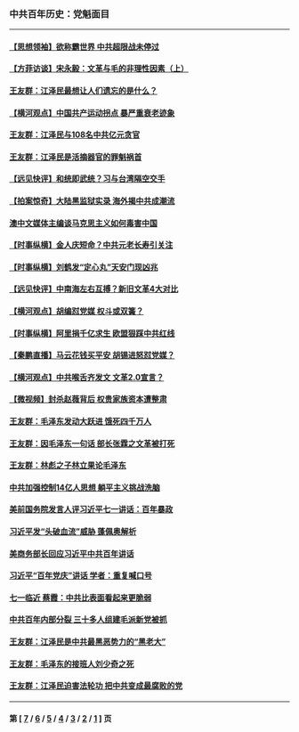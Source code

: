 ### 中共百年历史：党魁面目
---
#### [【思想领袖】欲称霸世界 中共超限战未停过](../../pages/nf1176107/n13745142.md?11230430) 
#### [【方菲访谈】宋永毅：文革与毛的非理性因素（上）](../../pages/nf1176107/n13469956.md?11230430) 
#### [王友群：江泽民最想让人们遗忘的是什么？](../../pages/nf1176107/n13408949.md?11230430) 
#### [【横河观点】中国共产运动拐点 暴严重衰老迹象](../../pages/nf1176107/n13388333.md?11230430) 
#### [王友群：江泽民与108名中共亿元贪官](../../pages/nf1176107/n13352358.md?11230430) 
#### [王友群：江泽民是活摘器官的罪魁祸首](../../pages/nf1176107/n13336903.md?11230430) 
#### [【远见快评】和统即武统？习与台湾隔空交手](../../pages/nf1176107/n13297739.md?11230430) 
#### [【拍案惊奇】大陆黑监狱实录 海外揭中共成潮流](../../pages/nf1176107/n13288853.md?11230430) 
#### [澳中文媒体主编谈马克思主义如何毒害中国](../../pages/nf1176107/n13257387.md?11230430) 
#### [【时事纵横】金人庆短命？中共元老长寿引关注](../../pages/nf1176107/n13217934.md?11230430) 
#### [【时事纵横】刘鹤发“定心丸”天安门现凶兆](../../pages/nf1176107/n13215416.md?11230430) 
#### [【远见快评】中南海左右互搏？新旧文革4大对比](../../pages/nf1176107/n13214745.md?11230430) 
#### [【横河观点】胡编怼党媒 权斗或双簧？](../../pages/nf1176107/n13210864.md?11230430) 
#### [【时事纵横】阿里捐千亿求生 欧盟狠踩中共红线](../../pages/nf1176107/n13206431.md?11230430) 
#### [【秦鹏直播】马云花钱买平安 胡锡进怒怼党媒？](../../pages/nf1176107/n13206392.md?11230430) 
#### [【横河观点】中共喉舌齐发文 文革2.0宣言？](../../pages/nf1176107/n13201248.md?11230430) 
#### [【微视频】封杀赵薇背后 权贵家族资本遭整肃](../../pages/nf1176107/n13197798.md?11230430) 
#### [王友群：毛泽东发动大跃进 饿死四千万人](../../pages/nf1176107/n13177158.md?11230430) 
#### [王友群：因毛泽东一句话 部长张霖之文革被打死](../../pages/nf1176107/n13161711.md?11230430) 
#### [王友群：林彪之子林立果论毛泽东](../../pages/nf1176107/n13128622.md?11230430) 
#### [中共加强控制14亿人思想 躺平主义挑战洗脑](../../pages/nf1176107/n13094299.md?11230430) 
#### [美前国务院发言人评习近平七一讲话：百年暴政](../../pages/nf1176107/n13066986.md?11230430) 
#### [习近平发“头破血流”威胁 蓬佩奥解析](../../pages/nf1176107/n13063604.md?11230430) 
#### [美商务部长回应习近平中共百年讲话](../../pages/nf1176107/n13062903.md?11230430) 
#### [习近平“百年党庆”讲话 学者：重复喊口号](../../pages/nf1176107/n13061411.md?11230430) 
#### [七一临近 蔡霞：中共比表面看起来更脆弱](../../pages/nf1176107/n13056418.md?11230430) 
#### [中共百年内部分裂 三十多人组建毛派新党被抓](../../pages/nf1176107/n13044023.md?11230430) 
#### [王友群：江泽民是中共最黑恶势力的“黑老大”](../../pages/nf1176107/n13022180.md?11230430) 
#### [王友群：毛泽东的接班人刘少奇之死](../../pages/nf1176107/n12991772.md?11230430) 
#### [王友群：江泽民迫害法轮功 把中共变成最腐败的党](../../pages/nf1176107/n12947347.md?11230430) 

---
#### 第 [ [7](./7.md?11230430) / [6](./6.md?11230430) / [5](./5.md?11230430) / [4](./4.md?11230430) / [3](./3.md?11230430) / [2](./2.md?11230430) / [1](./1.md?11230430) ] 页
